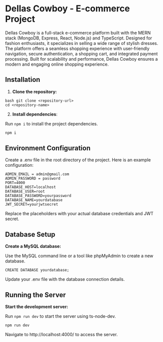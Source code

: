 # Dellas Cowboy - E-commerce Project

Dellas Cowboy is a full-stack e-commerce platform built with the MERN stack (MongoDB, Express, React, Node.js) and TypeScript. Designed for fashion enthusiasts, it specializes in selling a wide range of stylish dresses. The platform offers a seamless shopping experience with user-friendly navigation, secure authentication, a shopping cart, and integrated payment processing. Built for scalability and performance, Dellas Cowboy ensures a modern and engaging online shopping experience.


## Installation 
1. **Clone the repository:** 
```
bash git clone <repository-url> 
cd <repository-name> 
```

2. **Install dependencies**:

Run `npm i` to install the project dependencies.
```bash
npm i
```
## Environment Configuration
Create a .env file in the root directory of the project. Here is an example configuration:
```
ADMIN_EMAIL = admin@gmail.com
ADMIN_PASSWORD = password
PORT=4000
DATABASE_HOST=localhost
DATABASE_USER=root
DATABASE_PASSWORD=yourpassword
DATABASE_NAME=yourdatabase
JWT_SECRET=yourjwtsecret

```
Replace the placeholders with your actual database credentials and JWT secret.

## Database Setup
 **Create a MySQL database:**

Use the MySQL command line or a tool like phpMyAdmin to create a new database.
```
CREATE DATABASE yourdatabase;
```
Update your .env file with the database connection details.

## Running the Server
**Start the development server:**

Run `npm run dev` to start the server using ts-node-dev.
```
npm run dev
```
Navigate to http://localhost:4000/ to access the server.





